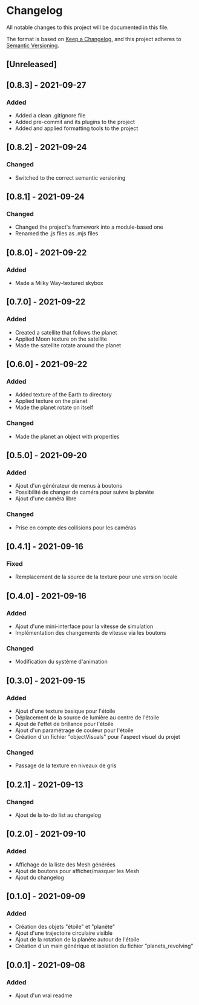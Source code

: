 # Changelog

All notable changes to this project will be documented in this file.

The format is based on [Keep a Changelog](https://keepachangelog.com/en/1.0.0/),
and this project adheres to [Semantic Versioning](https://semver.org/spec/v2.0.0.html).

## [Unreleased]

## [0.8.3] - 2021-09-27

### Added

- Added a clean .gitignore file
- Added pre-commit and its plugins to the project
- Added and applied formatting tools to the project

## [0.8.2] - 2021-09-24

### Changed

- Switched to the correct semantic versioning

## [0.8.1] - 2021-09-24

### Changed

- Changed the project's framework into a module-based one
- Renamed the .js files as .mjs files

## [0.8.0] - 2021-09-22

### Added

- Made a Milky Way-textured skybox

## [0.7.0] - 2021-09-22

### Added

- Created a satellite that follows the planet
- Applied Moon texture on the satellite
- Made the satellite rotate around the planet

## [O.6.0] - 2021-09-22

### Added

- Added texture of the Earth to directory
- Applied texture on the planet
- Made the planet rotate on itself

### Changed

- Made the planet an object with properties

## [0.5.0] - 2021-09-20

### Added

- Ajout d'un générateur de menus à boutons
- Possibilité de changer de caméra pour suivre la planète
- Ajout d'une caméra libre

### Changed

- Prise en compte des collisions pour les caméras

## [0.4.1] - 2021-09-16

### Fixed

- Remplacement de la source de la texture pour une version locale

## [O.4.0] - 2021-09-16

### Added

- Ajout d'une mini-interface pour la vitesse de simulation
- Implémentation des changements de vitesse via les boutons

### Changed

- Modification du système d'animation

## [0.3.0] - 2021-09-15

### Added

- Ajout d'une texture basique pour l'étoile
- Déplacement de la source de lumière au centre de l'étoile
- Ajout de l'effet de brillance pour l'étoile
- Ajout d'un paramétrage de couleur pour l'étoile
- Création d'un fichier "objectVisuals" pour l'aspect visuel du projet

### Changed

- Passage de la texture en niveaux de gris

## [0.2.1] - 2021-09-13

### Changed

- Ajout de la to-do list au changelog

## [0.2.0] - 2021-09-10

### Added

- Affichage de la liste des Mesh générées
- Ajout de boutons pour afficher/masquer les Mesh
- Ajout du changelog

## [0.1.0] - 2021-09-09

### Added

- Création des objets "étoile" et "planète"
- Ajout d'une trajectoire circulaire visible
- Ajout de la rotation de la planète autour de l'étoile
- Création d'un main générique et isolation du fichier "planets_revolving"

## [0.0.1] - 2021-09-08

### Added

- Ajout d'un vrai readme

